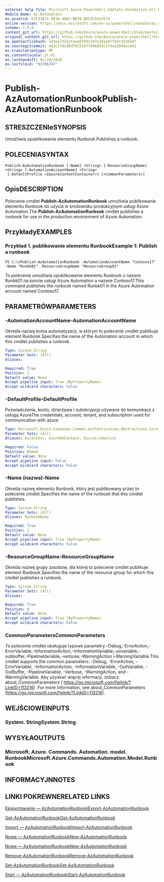 ```yaml
---
external help file: Microsoft.Azure.PowerShell.Cmdlets.Automation.dll-Help.xml
Module Name: Az.Automation
ms.assetid: E7F31B71-983A-4DB3-BB30-BDC5C0247E74
online version: https://docs.microsoft.com/en-us/powershell/module/az.automation/publish-azautomationrunbook
schema: 2.0.0
content_git_url: https://github.com/Azure/azure-powershell/blob/master/src/Automation/Automation/help/Publish-AzAutomationRunbook.md
original_content_git_url: https://github.com/Azure/azure-powershell/blob/master/src/Automation/Automation/help/Publish-AzAutomationRunbook.md
ms.openlocfilehash: 1d3ea7321efaae0f9d1107e3d1e87fd3c432656f
ms.sourcegitcommit: 4d2c178cd6df9151877b08d54c1f4a228dbec9d1
ms.translationtype: MT
ms.contentlocale: pl-PL
ms.lasthandoff: 01/29/2020
ms.locfileid: "93706747"
---
```

# <span data-ttu-id="0b8ee-101">Publish-AzAutomationRunbook</span><span class="sxs-lookup"><span data-stu-id="0b8ee-101">Publish-AzAutomationRunbook</span></span>

## <span data-ttu-id="0b8ee-102">STRESZCZENIe</span><span class="sxs-lookup"><span data-stu-id="0b8ee-102">SYNOPSIS</span></span>
<span data-ttu-id="0b8ee-103">Umożliwia opublikowanie elementu Runbook.</span><span class="sxs-lookup"><span data-stu-id="0b8ee-103">Publishes a runbook.</span></span>

## <span data-ttu-id="0b8ee-104">POLECENIA</span><span class="sxs-lookup"><span data-stu-id="0b8ee-104">SYNTAX</span></span>

```
Publish-AzAutomationRunbook [-Name] <String> [-ResourceGroupName] <String> [-AutomationAccountName] <String>
 [-DefaultProfile <IAzureContextContainer>] [<CommonParameters>]
```

## <span data-ttu-id="0b8ee-105">Opis</span><span class="sxs-lookup"><span data-stu-id="0b8ee-105">DESCRIPTION</span></span>
<span data-ttu-id="0b8ee-106">Polecenie cmdlet **Publish-AzAutomationRunbook** umożliwia publikowanie elementu Runbook do użycia w środowisku produkcyjnym usługi Azure Automation.</span><span class="sxs-lookup"><span data-stu-id="0b8ee-106">The **Publish-AzAutomationRunbook** cmdlet publishes a runbook for use in the production environment of Azure Automation.</span></span>

## <span data-ttu-id="0b8ee-107">Przykłady</span><span class="sxs-lookup"><span data-stu-id="0b8ee-107">EXAMPLES</span></span>

### <span data-ttu-id="0b8ee-108">Przykład 1. publikowanie elementu Runbook</span><span class="sxs-lookup"><span data-stu-id="0b8ee-108">Example 1: Publish a runbook</span></span>
```
PS C:\>Publish-AzAutomationRunbook -AutomationAccountName "Contoso17" -Name "Runbk01" -ResourceGroupName "ResourceGroup01"
```

<span data-ttu-id="0b8ee-109">To polecenie umożliwia opublikowanie elementu Runbook o nazwie Runbk01 na koncie usługi Azure Automation o nazwie Contoso17.</span><span class="sxs-lookup"><span data-stu-id="0b8ee-109">This command publishes the runbook named Runbk01 in the Azure Automation account named Contoso17.</span></span>

## <span data-ttu-id="0b8ee-110">PARAMETRÓW</span><span class="sxs-lookup"><span data-stu-id="0b8ee-110">PARAMETERS</span></span>

### <span data-ttu-id="0b8ee-111">-AutomationAccountName</span><span class="sxs-lookup"><span data-stu-id="0b8ee-111">-AutomationAccountName</span></span>
<span data-ttu-id="0b8ee-112">Określa nazwę konta automatyzacji, w którym to polecenie cmdlet publikuje element Runbook.</span><span class="sxs-lookup"><span data-stu-id="0b8ee-112">Specifies the name of the Automation account in which this cmdlet publishes a runbook.</span></span>

```yaml
Type: System.String
Parameter Sets: (All)
Aliases:

Required: True
Position: 1
Default value: None
Accept pipeline input: True (ByPropertyName)
Accept wildcard characters: False
```

### <span data-ttu-id="0b8ee-113">-DefaultProfile</span><span class="sxs-lookup"><span data-stu-id="0b8ee-113">-DefaultProfile</span></span>
<span data-ttu-id="0b8ee-114">Poświadczenia, konto, dzierżawa i subskrypcja używane do komunikacji z usługą Azure</span><span class="sxs-lookup"><span data-stu-id="0b8ee-114">The credentials, account, tenant, and subscription used for communication with azure</span></span>

```yaml
Type: Microsoft.Azure.Commands.Common.Authentication.Abstractions.Core.IAzureContextContainer
Parameter Sets: (All)
Aliases: AzContext, AzureRmContext, AzureCredential

Required: False
Position: Named
Default value: None
Accept pipeline input: False
Accept wildcard characters: False
```

### <span data-ttu-id="0b8ee-115">-Name (nazwa)</span><span class="sxs-lookup"><span data-stu-id="0b8ee-115">-Name</span></span>
<span data-ttu-id="0b8ee-116">Określa nazwę elementu Runbook, który jest publikowany przez to polecenie cmdlet.</span><span class="sxs-lookup"><span data-stu-id="0b8ee-116">Specifies the name of the runbook that this cmdlet publishes.</span></span>

```yaml
Type: System.String
Parameter Sets: (All)
Aliases: RunbookName

Required: True
Position: 2
Default value: None
Accept pipeline input: True (ByPropertyName)
Accept wildcard characters: False
```

### <span data-ttu-id="0b8ee-117">-ResourceGroupName</span><span class="sxs-lookup"><span data-stu-id="0b8ee-117">-ResourceGroupName</span></span>
<span data-ttu-id="0b8ee-118">Określa nazwę grupy zasobów, dla której to polecenie cmdlet publikuje element Runbook.</span><span class="sxs-lookup"><span data-stu-id="0b8ee-118">Specifies the name of the resource group for which this cmdlet publishes a runbook.</span></span>

```yaml
Type: System.String
Parameter Sets: (All)
Aliases:

Required: True
Position: 0
Default value: None
Accept pipeline input: True (ByPropertyName)
Accept wildcard characters: False
```

### <span data-ttu-id="0b8ee-119">CommonParameters</span><span class="sxs-lookup"><span data-stu-id="0b8ee-119">CommonParameters</span></span>
<span data-ttu-id="0b8ee-120">To polecenie cmdlet obsługuje typowe parametry:-Debug,-ErrorAction,-ErrorVariable,-InformationAction,-InformationVariable,-unvariable,-subbuffer,-PipelineVariable,-verbose,-WarningAction i-WarningVariable.</span><span class="sxs-lookup"><span data-stu-id="0b8ee-120">This cmdlet supports the common parameters: -Debug, -ErrorAction, -ErrorVariable, -InformationAction, -InformationVariable, -OutVariable, -OutBuffer, -PipelineVariable, -Verbose, -WarningAction, and -WarningVariable.</span></span> <span data-ttu-id="0b8ee-121">Aby uzyskać więcej informacji, zobacz about_CommonParameters ( https://go.microsoft.com/fwlink/?LinkID=113216) .</span><span class="sxs-lookup"><span data-stu-id="0b8ee-121">For more information, see about_CommonParameters (https://go.microsoft.com/fwlink/?LinkID=113216).</span></span>

## <span data-ttu-id="0b8ee-122">WEJŚCIOWE</span><span class="sxs-lookup"><span data-stu-id="0b8ee-122">INPUTS</span></span>

### <span data-ttu-id="0b8ee-123">System. String</span><span class="sxs-lookup"><span data-stu-id="0b8ee-123">System.String</span></span>

## <span data-ttu-id="0b8ee-124">WYSYŁA</span><span class="sxs-lookup"><span data-stu-id="0b8ee-124">OUTPUTS</span></span>

### <span data-ttu-id="0b8ee-125">Microsoft. Azure. Commands. Automation. model. Runbook</span><span class="sxs-lookup"><span data-stu-id="0b8ee-125">Microsoft.Azure.Commands.Automation.Model.Runbook</span></span>

## <span data-ttu-id="0b8ee-126">INFORMACYJN</span><span class="sxs-lookup"><span data-stu-id="0b8ee-126">NOTES</span></span>

## <span data-ttu-id="0b8ee-127">LINKI POKREWNE</span><span class="sxs-lookup"><span data-stu-id="0b8ee-127">RELATED LINKS</span></span>

[<span data-ttu-id="0b8ee-128">Eksportowanie — AzAutomationRunbook</span><span class="sxs-lookup"><span data-stu-id="0b8ee-128">Export-AzAutomationRunbook</span></span>](./Export-AzAutomationRunbook.md)

[<span data-ttu-id="0b8ee-129">Get-AzAutomationRunbook</span><span class="sxs-lookup"><span data-stu-id="0b8ee-129">Get-AzAutomationRunbook</span></span>](./Get-AzAutomationRunbook.md)

[<span data-ttu-id="0b8ee-130">Import — AzAutomationRunbook</span><span class="sxs-lookup"><span data-stu-id="0b8ee-130">Import-AzAutomationRunbook</span></span>](./Import-AzAutomationRunbook.md)

[<span data-ttu-id="0b8ee-131">Nowe — AzAutomationRunbook</span><span class="sxs-lookup"><span data-stu-id="0b8ee-131">New-AzAutomationRunbook</span></span>](./New-AzAutomationRunbook.md)

[<span data-ttu-id="0b8ee-132">Nowe — AzAutomationRunbook</span><span class="sxs-lookup"><span data-stu-id="0b8ee-132">New-AzAutomationRunbook</span></span>](./New-AzAutomationRunbook.md)

[<span data-ttu-id="0b8ee-133">Remove-AzAutomationRunbook</span><span class="sxs-lookup"><span data-stu-id="0b8ee-133">Remove-AzAutomationRunbook</span></span>](./Remove-AzAutomationRunbook.md)

[<span data-ttu-id="0b8ee-134">Set-AzAutomationRunbook</span><span class="sxs-lookup"><span data-stu-id="0b8ee-134">Set-AzAutomationRunbook</span></span>](./Set-AzAutomationRunbook.md)

[<span data-ttu-id="0b8ee-135">Start — AzAutomationRunbook</span><span class="sxs-lookup"><span data-stu-id="0b8ee-135">Start-AzAutomationRunbook</span></span>](./Start-AzAutomationRunbook.md)


